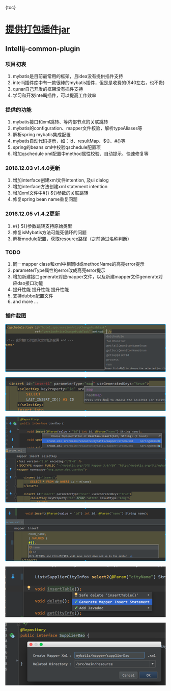 {toc}

# [提供打包插件jar](.idea/ideaPlugin.jar)   

## Intellij-common-plugin

### 项目初衷 
1. mybatis是目前最常用的框架，且idea没有提供插件支持
2. intellij插件库中有一款很棒的mybatis插件，但是是收费的($40左右，也不贵)
3. qunar自己开发的框架没有插件支持
4. 学习和开发intellij插件，可以提高工作效率

### 提供的功能
1. mybatis接口和xml跳转、<include><sql>等内部节点的关联跳转
2. mybatis的configuration、mapper文件校验，解析typeAliases等
3. 解析spring mybatis集成配置
3. mybatis自动代码提示，如：id、resultMap、${}、#{}等
4. spring的beans xml中校验qschedule配置项
5. 增加qschedule xml配置中method属性校验、自动提示、快速修复等

### 2016.12.03 v1.4.0更新
1. 增加interface创建xml文件intention, 及ui dialog
2. 增加interface方法创建xml statement intention
3. 增加xml文件中#{} ${}参数的关联跳转
4. 修复spring bean name重复问题

### 2016.12.05 v1.4.2更新
1. \#{} \${}参数跳转支持原始类型
2. 修复isMybatis方法可能死循环的问题
3. 解析module配置，获取resource路径（之前通过名称判断）

### TODO
1. 同一mapper class和xml中相同id或methodName的高亮error提示
4. parameterType属性的error改成高亮error提示
5. 增加新建接口generate对应mapper文件，以及新建mapper文件generate对应dao接口功能
6. 提升性能 提升性能 提升性能
1. 支持dubbo配置文件
6. and more ...

### 插件截图

![Alt text](.idea/snapshot/DeepinScrot-2141.png)

![Alt text](.idea/snapshot/screenshot_16384.png)

![Alt text](.idea/snapshot/screenshot_16385.png)

![Alt text](.idea/snapshot/screenshot_16386.png)

![Alt_text](.idea/snapshot/screenshot_16802.png)

![Alt_text](.idea/snapshot/screenshot_16801.png)

